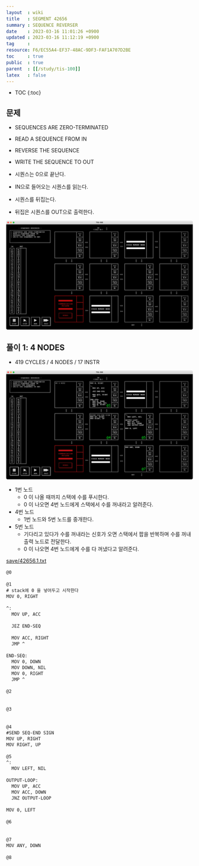 ```yaml
---
layout  : wiki
title   : SEGMENT 42656
summary : SEQUENCE REVERSER
date    : 2023-03-16 11:01:26 +0900
updated : 2023-03-16 11:12:19 +0900
tag     : 
resource: F6/EC55A4-EF37-48AC-9DF3-FAF1A707D2BE
toc     : true
public  : true
parent  : [[/study/tis-100]]
latex   : false
---
```

* TOC
{:toc}

## 문제

>
- SEQUENCES ARE ZERO-TERMINATED
- READ A SEQUENCE FROM IN
- REVERSE THE SEQUENCE
- WRITE THE SEQUENCE TO OUT

- 시퀀스는 0으로 끝난다.
- IN으로 들어오는 시퀀스를 읽는다.
- 시퀀스를 뒤집는다.
- 뒤집은 시퀀스를 OUT으로 출력한다.

![image]( /resource/F6/EC55A4-EF37-48AC-9DF3-FAF1A707D2BE/225490840-504c9fa6-70a8-428a-8992-4193981f28ce.png )

## 풀이 1: 4 NODES

- 419 CYCLES / 4 NODES / 17 INSTR

![image]( /resource/F6/EC55A4-EF37-48AC-9DF3-FAF1A707D2BE/225491387-f45e62c3-5717-481e-b6b0-c8f7855506da.png )

- 1번 노드
    - 0 이 나올 때까지 스택에 수를 푸시한다.
    - 0 이 나오면 4번 노드에게 스택에서 수를 꺼내라고 알려준다.
- 4번 노드
    - 1번 노드와 5번 노드를 중개한다.
- 5번 노드
    - 기다리고 있다가 수를 꺼내라는 신호가 오면 스택에서 팝을 반복하며 수를 꺼내 출력 노드로 전달한다.
    - 0 이 나오면 4번 노드에게 수를 다 꺼냈다고 알려준다.

[save/42656.1.txt]( https://github.com/johngrib/TIS-100-solutions/blob/bec2089f5453c3499979648814d3d3b4a567aedb/save/42656.1.txt )

```tis-100
@0

@1
# stack에 0 을 넣어두고 시작한다
MOV 0, RIGHT

^:
  MOV UP, ACC

  JEZ END-SEQ

  MOV ACC, RIGHT
  JMP ^

END-SEQ:
  MOV 0, DOWN
  MOV DOWN, NIL
  MOV 0, RIGHT
  JMP ^

@2


@3


@4
#SEND SEQ-END SIGN
MOV UP, RIGHT
MOV RIGHT, UP

@5
^:
  MOV LEFT, NIL

OUTPUT-LOOP:
  MOV UP, ACC
  MOV ACC, DOWN
  JNZ OUTPUT-LOOP

MOV 0, LEFT

@6


@7
MOV ANY, DOWN

@8
```
